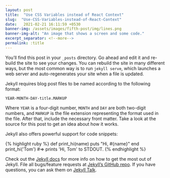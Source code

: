 ```yaml
---
layout: post
title:  "Use CSS Variables instead of React Context"
slug:  "Use-CSS-Variables-instead-of-React-Context"
date:   2021-02-21 16:11:59 +0530
banner-img: /assets/images/fifth-post/img/lines.png
banner-img-alt: "An image that shows a screen and some code."
excerpt_separator: <!--more-->
permalink: :title
---
```

You’ll find this post in your `_posts` directory. Go ahead and edit it and re-build the site to see your changes. You can rebuild the site in many different ways, but the <!--more-->most common way is to run `jekyll serve`, which launches a web server and auto-regenerates your site when a file is updated.

Jekyll requires blog post files to be named according to the following format:

`YEAR-MONTH-DAY-title.MARKUP`

Where `YEAR` is a four-digit number, `MONTH` and `DAY` are both two-digit numbers, and `MARKUP` is the file extension representing the format used in the file. After that, include the necessary front matter. Take a look at the source for this post to get an idea about how it works.

Jekyll also offers powerful support for code snippets:

{% highlight ruby %}
def print_hi(name)
  puts "Hi, #{name}"
end
print_hi('Tom')
#=> prints 'Hi, Tom' to STDOUT.
{% endhighlight %}

Check out the [Jekyll docs][jekyll-docs] for more info on how to get the most out of Jekyll. File all bugs/feature requests at [Jekyll’s GitHub repo][jekyll-gh]. If you have questions, you can ask them on [Jekyll Talk][jekyll-talk].

[jekyll-docs]: https://jekyllrb.com/docs/home
[jekyll-gh]:   https://github.com/jekyll/jekyll
[jekyll-talk]: https://talk.jekyllrb.com/
